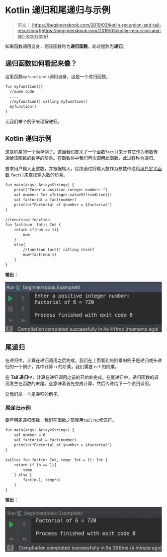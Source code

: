 # Kotlin 递归和尾递归与示例

> 原文： [https://beginnersbook.com/2019/03/kotlin-recursion-and-tail-recursion/](https://beginnersbook.com/2019/03/kotlin-recursion-and-tail-recursion/)

如果函数调用自身，则该函数称为**递归函数**，此过程称为**递归**。

## 递归函数如何看起来像？

这里函数`myfunction()`调用自身，这是一个递归函数。

```
fun myfunction(){    
  //some code  
  ....
  //myfunction() calling myfunction()
  myfunction()   
}
```

让我们举个例子来理解递归。

## Kotlin 递归示例

这是阶乘的一个简单例子。这里我们定义了一个函数`fact()`来计算它作为参数传递给该函数的数字的阶乘。在函数体中我们再次调用此函数，此过程称为递归。

要求用户输入正整数，并根据输入，程序通过将输入数作为参数传递给[用户定义函数](https://beginnersbook.com/2019/02/kotlin-function/) `fact()`来查找输入数的阶乘。

```
fun main(args: Array<String>) {
    print("Enter a positive integer number: ")
    val number: Int =Integer.valueOf(readLine())
    val factorial = fact(number)
    println("Factorial of $number = $factorial")
}

//recursive function
fun fact(num: Int): Int {
    return if(num == 1){
        num
    }
    else{
        //function fact() calling itself
        num*fact(num-1)
    }
}
```

**输出：**

![Kotlin Recursion example](img/522fd99bc8ccac229d3c8b2ab55c096e.jpg)

## 尾递归

在递归中，计算在递归调用之后完成，我们在上面看到的阶乘的例子是递归或头递归的一个例子，其中计算 n 的阶乘，我们需要 n-1 的阶乘。

在 **Tail 递归**中，计算在递归调用之前的开始处完成。在尾递归中，递归函数的调用发生在函数的末尾。这意味着首先完成计算，然后传递给下一个递归调用。

让我们举一个尾递归的例子。

### 尾递归示例

要声明尾递归函数，我们在函数之前使用`tailrec`修饰符。

```
fun main(args: Array<String>) {
    val number = 6
    val factorial = fact(number)
    println("Factorial of $number = $factorial")
}

tailrec fun fact(n: Int, temp: Int = 1): Int {
    return if (n == 1){
        temp
    } else {
        fact(n-1, temp*n)
    }
}
```

**输出：**

![Tail Recursion](img/fe70490bd903e10b2b10367ad0b82584.jpg)